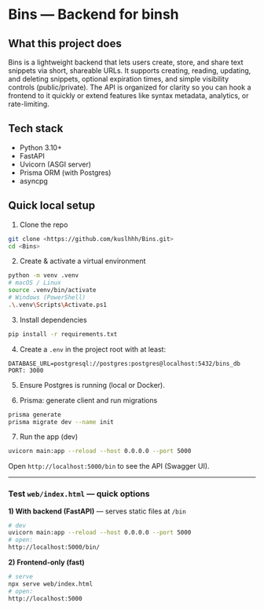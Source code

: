 # Bins — Backend for binsh

## What this project does

Bins is a lightweight backend that lets users create, store, and share text snippets via short, shareable URLs. It supports creating, reading, updating, and deleting snippets, optional expiration times, and simple visibility controls (public/private). The API is organized for clarity so you can hook a frontend to it quickly or extend features like syntax metadata, analytics, or rate-limiting.

## Tech stack

* Python 3.10+
* FastAPI
* Uvicorn (ASGI server)
* Prisma ORM (with Postgres)
* asyncpg

## Quick local setup

1. Clone the repo

```bash
git clone <https://github.com/kuslhhh/Bins.git>
cd <Bins>
```

2. Create & activate a virtual environment

```bash
python -m venv .venv
# macOS / Linux
source .venv/bin/activate
# Windows (PowerShell)
.\.venv\Scripts\Activate.ps1
```

3. Install dependencies

```bash
pip install -r requirements.txt
```

4. Create a `.env` in the project root with at least:

```
DATABASE_URL=postgresql://postgres:postgres@localhost:5432/bins_db
PORT: 3000
```

5. Ensure Postgres is running (local or Docker).

6. Prisma: generate client and run migrations

```bash
prisma generate 
prisma migrate dev --name init
```

7. Run the app (dev)

```bash
uvicorn main:app --reload --host 0.0.0.0 --port 5000
```

Open `http://localhost:5000/bin` to see the API (Swagger UI).

---

### Test `web/index.html` — quick options

**1) With backend (FastAPI)** — serves static files at `/bin`

```bash
# dev
uvicorn main:app --reload --host 0.0.0.0 --port 5000
# open:
http://localhost:5000/bin/   
```
**2) Frontend-only (fast)** 

```bash
# serve 
npx serve web/index.html
# open:
http://localhost:5000
```